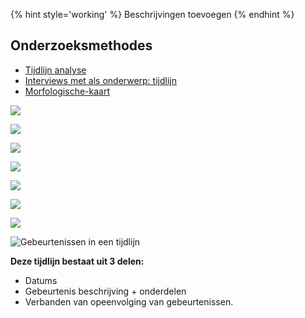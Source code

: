 {% hint style='working' %}
Beschrijvingen toevoegen
{% endhint %}


## Onderzoeksmethodes
* [Tijdlijn analyse](https://jorik.gitbook.io/project-blauwdruk/research_methods/analyse_content/tijdlijn)
* [Interviews met als onderwerp: tijdlijn](https://jorik.gitbook.io/project-blauwdruk/research_methods/interview/onderzoeksjournalist/tijdlijn)
* [Morfologische-kaart](https://jorik.gitbook.io/project-blauwdruk/research_methods/morfologische-kaart/tijdlijn)

![](content/tijdlijn/schetsen17.png)

![](content/tijdlijn/schetsen18.png)

![](content/tijdlijn/schetsen19.png)

![](content/tijdlijn/schetsen20.png)

![](content/tijdlijn/schetsen21.png)

![](content/tijdlijn/schetsen22.png)

![](content/tijdlijn/schetsen23.png)


![Gebeurtenissen in een tijdlijn](content/designs3.png)

__Deze tijdlijn bestaat uit 3 delen:__
* Datums
* Gebeurtenis beschrijving + onderdelen
* Verbanden van opeenvolging van gebeurtenissen.
